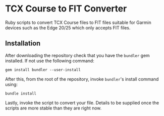 TCX Course to FIT Converter
===========================

Ruby scripts to convert TCX Course files to FIT files suitable for Garmin devices such as the Edge 20/25 which only accepts FIT files.

## Installation

After downloading the repository check that you have the `bundler` gem installed.  If not use the following command:

```
gem install bundler --user-install
```

After this, from the root of the repository, invoke `bundler`'s install command using:

```
bundle install
```

Lastly, invoke the script to convert your file.  Details to be supplied once the scripts are more stable than they are right now.
